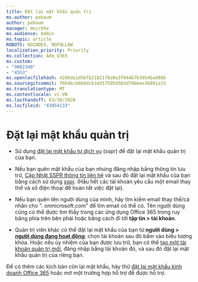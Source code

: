 ```yaml
---
title: Đặt lại mật khẩu quản trị
ms.author: pebaum
author: pebaum
manager: mnirkhe
ms.audience: Admin
ms.topic: article
ROBOTS: NOINDEX, NOFOLLOW
localization_priority: Priority
ms.collection: Adm_O365
ms.custom:
- "9002340"
- "4553"
ms.openlocfilehash: 4286da1d56fb21821f8a9e3f044b7b3954ba498b
ms.sourcegitcommit: f6b4bcb6b9dcb3dd17595d503d78b6ee36881a33
ms.translationtype: MT
ms.contentlocale: vi-VN
ms.lasthandoff: 03/30/2020
ms.locfileid: "43054133"
---
```

# <a name="admin-password-reset"></a>Đặt lại mật khẩu quản trị

- Sử dụng [đặt lại mật khẩu tự dịch vụ](https://passwordreset.microsoftonline.com/) (sspr) để đặt lại mật khẩu quản trị của bạn.

- Nếu bạn quên mật khẩu của bạn nhưng đăng nhập bằng thông tin lưu trữ, [Cập Nhật SSPR thông tin liên hệ](https://go.microsoft.com/fwlink/?linkid=849451) và sau đó đặt lại mật khẩu của bạn bằng cách sử dụng [sspr](https://passwordreset.microsoftonline.com/).  (Hầu hết các tài khoản yêu cầu một email thay thế và số điện thoại để hoàn tất việc đặt lại).

- Nếu bạn quên tên người dùng của mình, hãy tìm kiếm email thay thế/cá nhân cho ". onmicrosoft.com" để tìm email có thể có.  Tên người dùng cũng có thể được tìm thấy trong các ứng dụng Office 365 trong ruy băng phía trên bên phải hoặc bằng cách đi tới **tập tin > tài khoản**.

- Quản trị viên khác có thể đặt lại mật khẩu của bạn từ **người dùng > [người dùng đang hoạt động](https://portal.office.com/adminportal/home#/users)**; chọn tài khoản sau đó bấm vào biểu tượng khóa.  Hoặc nếu ủy nhiệm của bạn được lưu trữ, bạn có thể [tạo một tài khoản quản trị mới](https://portal.office.com/adminportal/home#/users), đăng nhập bằng tài khoản đó, và sau đó đặt lại mật khẩu quản trị của riêng bạn.

Để có thêm các kịch bản còn lại mật khẩu, hãy thử [đặt lại mật khẩu kinh doanh Office 365](https://docs.microsoft.com/microsoft-365/admin/add-users/reset-passwords) hoặc mở một trường hợp hỗ trợ để được hỗ trợ.
